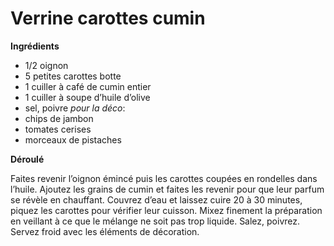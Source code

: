 # Verrine carottes cumin

**Ingrédients**  

* 1/2 oignon
* 5 petites carottes botte
* 1 cuiller à café de cumin entier
* 1 cuiller à soupe d’huile d’olive
* sel, poivre
*pour la déco*:
* chips de jambon
* tomates cerises
* morceaux de pistaches

**Déroulé**  

Faites revenir l’oignon émincé puis les carottes coupées en rondelles dans l’huile.
Ajoutez les grains de cumin et faites les revenir pour que leur parfum se révèle en chauffant.
Couvrez d’eau et laissez cuire 20 à 30 minutes, piquez les carottes pour vérifier leur cuisson.
Mixez finement la préparation en veillant à ce que le mélange ne soit pas trop liquide.
Salez, poivrez.
Servez froid avec les éléments de décoration.